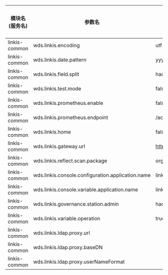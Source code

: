 | 模块名(服务名) | 参数名 | 默认值 | 描述 | 是否引用|
| -------- | -------- | ----- |----- |  -----   |
|linkis-common|wds.linkis.encoding|utf-8|字符类型|true|
|linkis-common|wds.linkis.date.pattern |yyyy-MM-dd'T'HH:mm:ssZ |时间格式|true|
|linkis-common|wds.linkis.field.split|hadoop|field.split|true|
|linkis-common|wds.linkis.test.mode|false| test.mode  |true|
|linkis-common|wds.linkis.prometheus.enable|false|prometheus.enable|true|
|linkis-common|wds.linkis.prometheus.endpoint| /actuator/prometheus|prometheus.endpoint  |true|
|linkis-common|wds.linkis.home|false| test.mode  |true|
|linkis-common|wds.linkis.gateway.url|http://127.0.0.1:9001/|gateway.url|true|
|linkis-common|wds.linkis.reflect.scan.package| org.apache.linkis,com.webank.wedatasphere |scan.package  |true|
|linkis-common|wds.linkis.console.configuration.application.name|linkis-ps-configuration|configuration.application.name|true|
|linkis-common|wds.linkis.console.variable.application.name|linkis-ps-publicservice|variable.application.name|true|
|linkis-common|wds.linkis.governance.station.admin|hadoop| station.admin  |true|
|linkis-common|wds.linkis.variable.operation|true|variable.operation |true|
|linkis-common|wds.linkis.ldap.proxy.url|   |scan.package  |true|
|linkis-common|wds.linkis.ldap.proxy.baseDN| | proxy.baseDN  |true|
|linkis-common|wds.linkis.ldap.proxy.userNameFormat | |proxy.userNameFormat  |true|
